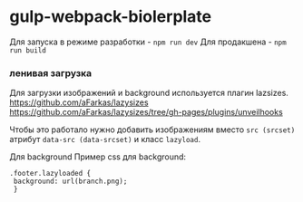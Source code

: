 # gulp-webpack-biolerplate

Для запуска в режиме разработки - `npm run dev`
Для продакшена - `npm run build`

### ленивая загрузка
Для загрузки изображений и background используется плагин lazsizes.
https://github.com/aFarkas/lazysizes
https://github.com/aFarkas/lazysizes/tree/gh-pages/plugins/unveilhooks

Чтобы это работало нужно добавить изображениям вместо `src (srcset)` атрибут `data-src (data-srcset)` и класс `lazyload`.

Для background
Пример css для background:
    
    .footer.lazyloaded {
     background: url(branch.png);
     }

